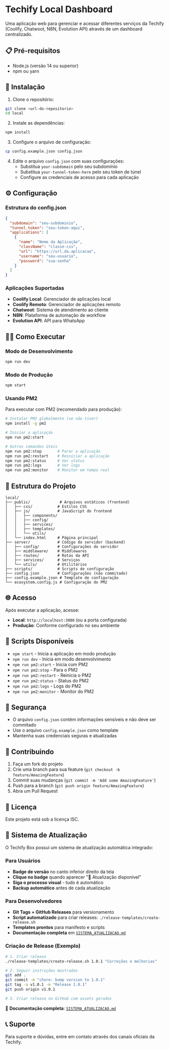 # Techify Local Dashboard

Uma aplicação web para gerenciar e acessar diferentes serviços da Techify (Coolify, Chatwoot, N8N, Evolution API) através de um dashboard centralizado.

## 📋 Pré-requisitos

- Node.js (versão 14 ou superior)
- npm ou yarn

## 🚀 Instalação

1. Clone o repositório:
```bash
git clone <url-do-repositorio>
cd local
```

2. Instale as dependências:
```bash
npm install
```

3. Configure o arquivo de configuração:
```bash
cp config.example.json config.json
```

4. Edite o arquivo `config.json` com suas configurações:
   - Substitua `your-subdomain` pelo seu subdomínio
   - Substitua `your-tunnel-token-here` pelo seu token de túnel
   - Configure as credenciais de acesso para cada aplicação

## ⚙️ Configuração

### Estrutura do config.json

```json
{
  "subdomain": "seu-subdominio",
  "tunnel_token": "seu-token-aqui",
  "applications": [
    {
      "name": "Nome da Aplicação",
      "className": "classe-css",
      "url": "https://url.da.aplicacao",
      "username": "seu-usuario",
      "password": "sua-senha"
    }
  ]
}
```

### Aplicações Suportadas

- **Coolify Local**: Gerenciador de aplicações local
- **Coolify Remoto**: Gerenciador de aplicações remoto
- **Chatwoot**: Sistema de atendimento ao cliente
- **N8N**: Plataforma de automação de workflow
- **Evolution API**: API para WhatsApp

## 🏃‍♂️ Como Executar

### Modo de Desenvolvimento
```bash
npm run dev
```

### Modo de Produção
```bash
npm start
```

### Usando PM2

Para executar com PM2 (recomendado para produção):

```bash
# Instalar PM2 globalmente (se não tiver)
npm install -g pm2

# Iniciar a aplicação
npm run pm2:start

# Outros comandos úteis
npm run pm2:stop       # Parar a aplicação
npm run pm2:restart    # Reiniciar a aplicação
npm run pm2:status     # Ver status
npm run pm2:logs       # Ver logs
npm run pm2:monitor    # Monitor em tempo real
```

## 📁 Estrutura do Projeto

```
local/
├── public/             # Arquivos estáticos (frontend)
│   ├── css/           # Estilos CSS
│   ├── js/            # JavaScript do frontend
│   │   ├── components/
│   │   ├── config/
│   │   ├── services/
│   │   ├── templates/
│   │   └── utils/
│   └── index.html     # Página principal
├── server/            # Código do servidor (backend)
│   ├── config/        # Configurações do servidor
│   ├── middleware/    # Middlewares
│   ├── routes/        # Rotas da API
│   ├── services/      # Serviços
│   └── utils/         # Utilitários
├── scripts/           # Scripts de configuração
├── config.json        # Configurações (não commitado)
├── config.example.json # Template de configuração
└── ecosystem.config.js # Configuração do PM2
```

## 🌐 Acesso

Após executar a aplicação, acesse:
- **Local**: `http://localhost:3000` (ou a porta configurada)
- **Produção**: Conforme configurado no seu ambiente

## 🔧 Scripts Disponíveis

- `npm start` - Inicia a aplicação em modo produção
- `npm run dev` - Inicia em modo desenvolvimento
- `npm run pm2:start` - Inicia com PM2
- `npm run pm2:stop` - Para o PM2
- `npm run pm2:restart` - Reinicia o PM2
- `npm run pm2:status` - Status do PM2
- `npm run pm2:logs` - Logs do PM2
- `npm run pm2:monitor` - Monitor do PM2

## 🔐 Segurança

- O arquivo `config.json` contém informações sensíveis e não deve ser commitado
- Use o arquivo `config.example.json` como template
- Mantenha suas credenciais seguras e atualizadas

## 🤝 Contribuindo

1. Faça um fork do projeto
2. Crie uma branch para sua feature (`git checkout -b feature/AmazingFeature`)
3. Commit suas mudanças (`git commit -m 'Add some AmazingFeature'`)
4. Push para a branch (`git push origin feature/AmazingFeature`)
5. Abra um Pull Request

## 📄 Licença

Este projeto está sob a licença ISC.

## 🔄 Sistema de Atualização

O Techify Box possui um sistema de atualização automática integrado:

### Para Usuários
- **Badge de versão** no canto inferior direito da tela
- **Clique no badge** quando aparecer "🔄 Atualização disponível"
- **Siga o processo visual** - tudo é automático
- **Backup automático** antes de cada atualização

### Para Desenvolvedores
- **Git Tags + GitHub Releases** para versionamento
- **Script automatizado** para criar releases: `./release-templates/create-release.sh`
- **Templates prontos** para manifesto e scripts
- **Documentação completa** em [`SISTEMA_ATUALIZACAO.md`](SISTEMA_ATUALIZACAO.md)

### Criação de Release (Exemplo)
```bash
# 1. Criar release
./release-templates/create-release.sh 1.0.1 "Correções e melhorias"

# 2. Seguir instruções mostradas
git add .
git commit -m "chore: bump version to 1.0.1"
git tag -a v1.0.1 -m "Release 1.0.1"
git push origin v1.0.1

# 3. Criar release no GitHub com assets gerados
```

📖 **Documentação completa**: [`SISTEMA_ATUALIZACAO.md`](SISTEMA_ATUALIZACAO.md)

## 📞 Suporte

Para suporte e dúvidas, entre em contato através dos canais oficiais da Techify.